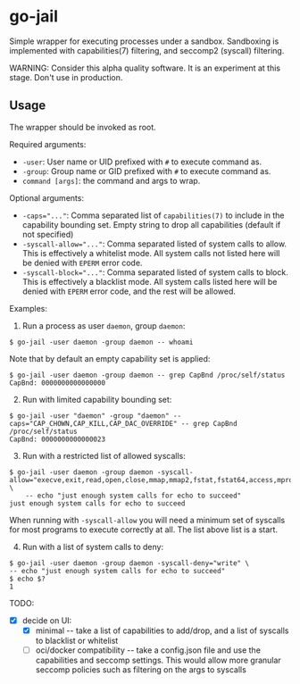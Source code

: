 go-jail
=======

Simple wrapper for executing processes under a sandbox. Sandboxing is implemented
with capabilities(7) filtering, and seccomp2 (syscall) filtering.

WARNING: Consider this alpha quality software. It is an experiment at this stage.
Don't use in production.

Usage
-----

The wrapper should be invoked as root.

Required arguments:

- `-user`: User name or UID prefixed with `#` to execute command as.
- `-group`: Group name or GID prefixed with `#` to execute command as.
- `command [args]`: the command and args to wrap.

Optional arguments:

- `-caps="..."`: Comma separated list of `capabilities(7)` to include in the
  capability bounding set. Empty string to drop all capabilities (default if not specified)
- `-syscall-allow="..."`: Comma separated listed of system calls to allow. This is effectively
  a whitelist mode. All system calls not listed here will be denied with `EPERM` error code.
- `-syscall-block="..."`: Comma separated listed of system calls to block. This is effectively
  a blacklist mode. All system calls listed here will be denied with `EPERM` error code, and the
  rest will be allowed.

Examples:

1. Run a process as user `daemon`, group `daemon`:

```
$ go-jail -user daemon -group daemon -- whoami
```

Note that by default an empty capability set is applied:

```
$ go-jail -user daemon -group daemon -- grep CapBnd /proc/self/status
CapBnd: 0000000000000000
```

2. Run with limited capability bounding set:

```
$ go-jail -user "daemon" -group "daemon" --caps="CAP_CHOWN,CAP_KILL,CAP_DAC_OVERRIDE" -- grep CapBnd /proc/self/status
CapBnd: 0000000000000023
```

3. Run with a restricted list of allowed syscalls:

```
$ go-jail -user daemon -group daemon -syscall-allow="execve,exit,read,open,close,mmap,mmap2,fstat,fstat64,access,mprotect,set_thread_area,brk,openat,exit_group,prctl,arch_prctl,write" \
    -- echo "just enough system calls for echo to succeed"
just enough system calls for echo to succeed
```

When running with `-syscall-allow` you will need a minimum set of syscalls for most
programs to execute correctly at all. The list above list is a start.

4. Run with a list of system calls to deny:

```
$ go-jail -user daemon -group daemon -syscall-deny="write" \
-- echo "just enough system calls for echo to succeed"
$ echo $?
1
```


TODO:
- [x] decide on UI:
  - [x] minimal -- take a list of capabilities to add/drop, and a list of syscalls to blacklist or whitelist
  - [ ] oci/docker compatibility -- take a config.json file and use the capabilities and seccomp
      settings. This would allow more granular seccomp policies such as filtering on the args
      to syscalls
